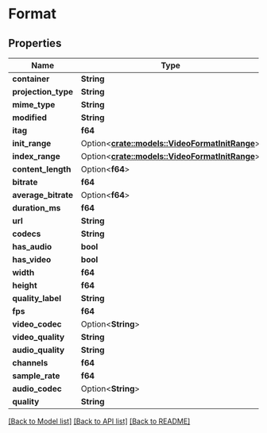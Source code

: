 # Format

## Properties

Name | Type | Description | Notes
------------ | ------------- | ------------- | -------------
**container** | **String** |  | 
**projection_type** | **String** |  | 
**mime_type** | **String** |  | 
**modified** | **String** |  | 
**itag** | **f64** |  | 
**init_range** | Option<[**crate::models::VideoFormatInitRange**](VideoFormat_init_range.md)> |  | 
**index_range** | Option<[**crate::models::VideoFormatInitRange**](VideoFormat_init_range.md)> |  | 
**content_length** | Option<**f64**> |  | 
**bitrate** | **f64** |  | 
**average_bitrate** | Option<**f64**> |  | 
**duration_ms** | **f64** |  | 
**url** | **String** |  | 
**codecs** | **String** |  | 
**has_audio** | **bool** |  | 
**has_video** | **bool** |  | 
**width** | **f64** |  | 
**height** | **f64** |  | 
**quality_label** | **String** |  | 
**fps** | **f64** |  | 
**video_codec** | Option<**String**> |  | 
**video_quality** | **String** |  | 
**audio_quality** | **String** |  | 
**channels** | **f64** |  | 
**sample_rate** | **f64** |  | 
**audio_codec** | Option<**String**> |  | 
**quality** | **String** |  | 

[[Back to Model list]](../README.md#documentation-for-models) [[Back to API list]](../README.md#documentation-for-api-endpoints) [[Back to README]](../README.md)


